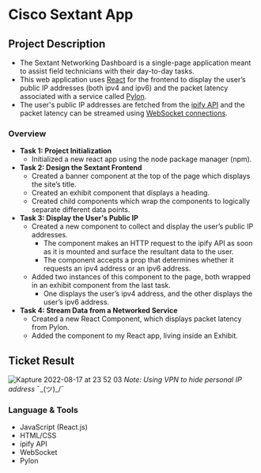 # Cisco Sextant App 

## **Project Description**
- The Sextant Networking Dashboard is a single-page application meant to assist field technicians with their day-to-day tasks. 
- This web application uses <a href="https://github.com/facebook/create-react-app" target="_blank">React</a> for the frontend to display the user’s public IP addresses (both ipv4 and ipv6) and the packet latency associated with a service called <a href="https://www.npmjs.com/package/pylon" target="_blank">Pylon</a>. 
- The user's public IP addresses are fetched from the <a href="https://www.ipify.org/" target="_blank">ipify API</a> and the packet latency can be streamed using <a href="https://www.npmjs.com/package/websocket" target="_blank">WebSocket connections</a>.

### **Overview**

- **Task 1: Project Initialization**
  - Initialized a new react app using the node package manager (npm).
- **Task 2: Design the Sextant Frontend**
  - Created a banner component at the top of the page which displays the site’s title.
  - Created an exhibit component that displays a heading.
  - Created child components which wrap the components to logically separate different data points.
- **Task 3: Display the User's Public IP**
  - Created a new component to collect and display the user’s public IP addresses.
    - The component makes an HTTP request to the ipify API as soon as it is mounted and surface the resultant data to the user.
    - The component accepts a prop that determines whether it requests an ipv4 address or an ipv6 address.
  - Added two instances of this component to the page, both wrapped in an exhibit component from the last task.
    - One displays the user’s ipv4 address, and the other displays the user’s ipv6 address.
- **Task 4: Stream Data from a Networked Service**
  - Created a new React Component, which displays packet latency from Pylon.
  - Added the component to my React app, living inside an Exhibit.

## Ticket Result
![Kapture 2022-08-17 at 23 52 03](https://user-images.githubusercontent.com/94224903/185320508-94563001-9d60-4c9a-a2b5-9687e8b08bcb.gif)
*Note: Using VPN to hide personal IP address* ¯\_(ツ)_/¯

### Language **& Tools**

- JavaScript (React.js)
- HTML/CSS
- ipify API
- WebSocket
- Pylon
